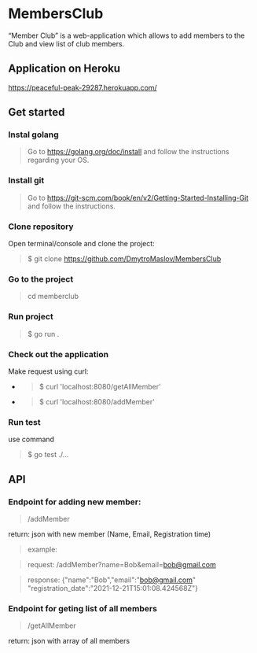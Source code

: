 # MembersClub
“Member Club” is a web-application which allows to add members to the Club and view list of club members.

## Application on Heroku
https://peaceful-peak-29287.herokuapp.com/

## Get started
### Instal golang
>Go to https://golang.org/doc/install and follow the instructions regarding your OS.

### Install git
>Go to https://git-scm.com/book/en/v2/Getting-Started-Installing-Git and follow the instructions.

### Clone repository
Open terminal/console and clone the project:

>$ git clone https://github.com/DmytroMaslov/MembersClub

### Go to the project
>cd memberclub

### Run project
>$ go run .

### Check out the application
Make request using curl:
* >$ curl 'localhost:8080/getAllMember'
* >$ curl 'localhost:8080/addMember'

### Run test
use command
>$ go test ./...

## API
### Endpoint for adding new member:
> /addMember

return: json with new member (Name, Email, Registration time)
>example:

>request:
/addMember?name=Bob&email=bob@gmail.com

>response:
{"name":"Bob","email":"bob@gmail.com" "registration_date":"2021-12-21T15:01:08.424568Z"}

### Endpoint for geting list of all members
>/getAllMember

return:
json with array of all members